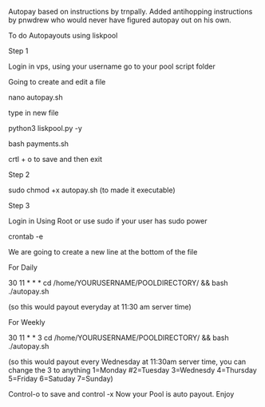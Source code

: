 Autopay based on instructions by trnpally. 
Added antihopping instructions by pnwdrew who would never have figured autopay out on his own.

To do Autopayouts using liskpool

Step 1

Login in vps, using your username 
go to your pool script folder

Going to create and edit a file

  nano autopay.sh

type in new file

  python3 liskpool.py -y

  bash payments.sh

crtl + o to save and then exit

Step 2

  sudo chmod +x autopay.sh
  (to made it executable)

Step 3

Login in Using Root
or use sudo if your user has sudo power

  crontab -e

We are going to create a new line at the bottom of the file

For  Daily

30 11 * * * cd /home/YOURUSERNAME/POOLDIRECTORY/ && bash ./autopay.sh

(so this would payout everyday at 11:30 am server time)

For Weekly

30 11 * * 3 cd /home/YOURUSERNAME/POOLDIRECTORY/ && bash ./autopay.sh

(so this would payout every Wednesday at 11:30am server time, you can change 
the 3 to anything 1=Monday #2=Tuesday 3=Wednesdy 4=Thursday 5=Friday 6=Satuday 7=Sunday)

Control-o to save and control -x 
Now your Pool is auto payout.
Enjoy
